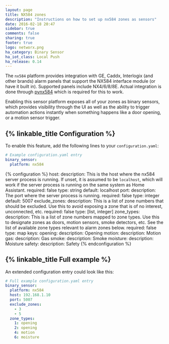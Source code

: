 ```yaml
---
layout: page
title: NX584 zones
description: "Instructions on how to set up nx584 zones as sensors"
date: 2016-02-18 20:47
sidebar: true
comments: false
sharing: true
footer: true
logo: networx.png
ha_category: Binary Sensor
ha_iot_class: Local Push
ha_release: 0.14
---
```


The `nx584` platform provides integration with GE, Caddx, Interlogix (and other brands) alarm panels that support the NX584 interface module (or have it built in). Supported panels include NX4/6/8/8E. Actual integration is done through [pynx584](http://github.com/kk7ds/pynx584) which is required for this to work.

Enabling this sensor platform exposes all of your zones as binary sensors, which provides visibility through the UI as well as the ability to trigger automation actions instantly when something happens like a door opening, or a motion sensor trigger.

## {% linkable_title Configuration %}

To enable this feature, add the following lines to your `configuration.yaml`:

```yaml
# Example configuration.yaml entry
binary_sensor:
  platform: nx584
```

{% configuration %}
host:
  description: This is the host where the nx584 server process is running. If unset, it is assumed to be `localhost`, which will work if the server process is running on the same system as Home Assistant.
  required: false
  type: string
  default: localhost
port:
  description: The port where the server process is running.
  required: false
  type: integer
  default: 5007
exclude_zones:
  description: This is a list of zone numbers that should be excluded. Use this to avoid exposing a zone that is of no interest, unconnected, etc.
  required: false
  type: [list, integer]
zone_types:
  description: This is a list of zone numbers mapped to zone types. Use this to designate zones as doors, motion sensors, smoke detectors, etc. See the list of available zone types relevant to alarm zones below.
  required: false
  type: map
  keys:
    opening:
      description: Opening
    motion:
      description: Motion
    gas:
      description: Gas
    smoke:
      description: Smoke
    moisture:
      description: Moisture
    safety:
      description: Safety
{% endconfiguration %}

## {% linkable_title Full example %}

An extended configuration entry could look like this:

```yaml
# Full example configuration.yaml entry
binary_sensor:
  platform: nx584
  host: 192.168.1.10
  port: 5007
  exclude_zones:
    - 3
    - 5
  zone_types:
    1: opening
    2: opening
    4: motion
    6: moisture
```
